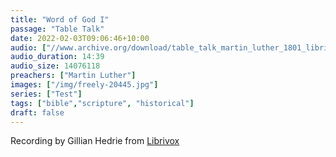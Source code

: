 ```yaml
---
title: "Word of God I"
passage: "Table Talk"
date: 2022-02-03T09:06:46+10:00
audio: ["//www.archive.org/download/table_talk_martin_luther_1801_librivox/tabletalk_05_luther_128kb.mp3"]
audio_duration: 14:39
audio_size: 14076118
preachers: ["Martin Luther"]
images: ["/img/freely-20445.jpg"]
series: ["Test"]
tags: ["bible","scripture", "historical"]
draft: false
---
```

Recording by Gillian Hedrie from [Librivox](https://librivox.org/selections-from-the-table-talk-of-martin-luther-by-martin-luther/)
